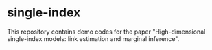 # single-index

This repository contains demo codes for the paper "High-dimensional single-index models: link estimation and marginal inference".
